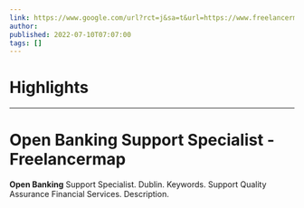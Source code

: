 ```yaml
---
link: https://www.google.com/url?rct=j&sa=t&url=https://www.freelancermap.com/it-projects/projects/it-infrastructure/2422505-projekt-open-banking-support-specialist-dublin.html&ct=ga&cd=CAIyHzVmNjkxZDEzNTU2NWU1MTc6Y29tLmJyOnB0OkJSOkw&usg=AOvVaw2XM9pa4ZwNuuJ1i5MK-rE4
author:  
published: 2022-07-10T07:07:00
tags: []
---
```

# Highlights


---
# <b>Open Banking</b> Support Specialist - Freelancermap
**Open Banking** Support Specialist. Dublin. Keywords. Support Quality Assurance Financial Services. Description.